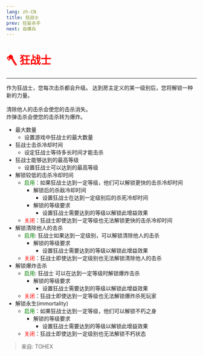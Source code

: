 ```yaml
---
lang: zh-CN
title: 狂战士
prev: 狂妄杀手
next: 自爆兵
---
```


# <font color=red>🪓 <b>狂战士</b></font> <Badge text="Killing" type="tip" vertical="middle"/>

***

作为狂战士，您每次击杀都会升级。 达到房主定义的某一级别后，您将解锁一种新的力量。<br><br>
清除他人的击杀会使您的击杀消失。<br>
炸弹击杀会使您的击杀转为爆炸。

- 最大数量
  - 设置游戏中狂战士的最大数量
- 狂战士击杀冷却时间
  - 设定狂战士等待多长时间才能击杀
- 狂战士能够达到的最高等级
  - 设置狂战士可以达到的最高等级
- 解锁较低的击杀冷却时间
  - <font color=green>启用</font>：如果狂战士达到一定等级，他们可以解锁更快的击杀冷却时间
    - 解锁后的杀敌冷却时间
      - 设置狂战士在达到一定级别后的杀死冷却时间
    - 解锁的等级要求
      - 设置狂战士需要达到的等级以解锁此增益效果
  - <font color=red>关闭</font>：狂战士即使达到一定等级也无法解锁更快的击杀冷却时间
- 解锁清除他人的击杀
  - <font color=green>启用</font>: 狂战士如果达到一定级别，可以解锁清除他人的击杀
    - 解锁的等级要求
      - 设置狂战士需要达到的等级以解锁此增益效果
  - <font color=red>关闭</font>：狂战士即使达到一定级别也无法解锁清除他人的击杀
- 解锁爆炸击杀
  - <font color=green>启用</font>: 狂战士 可以在达到一定等级时解锁爆炸击杀
    - 解锁的等级要求
      - 设置狂战士需要达到的等级以解锁此增益效果
  - <font color=red>关闭</font>：狂战士即使达到一定等级也无法解锁爆炸杀死玩家
- 解锁永生(immortality)
  - <font color=green>启用</font>：如果狂战士达到一定等级，他们可以解锁不朽之身
    - 解锁的等级要求
      - 设置狂战士需要达到的等级以解锁此增益效果
  - <font color=red>关闭</font>：狂战士即使达到一定级别也无法解锁不朽状态

> 来自: TOHEX

